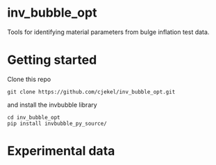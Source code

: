# inv_bubble_opt

Tools for identifying material parameters from bulge inflation test data.

# Getting started

Clone this repo

```
git clone https://github.com/cjekel/inv_bubble_opt.git
```

and install the invbubble library

```
cd inv_bubble_opt
pip install invbubble_py_source/
```

# Experimental data
